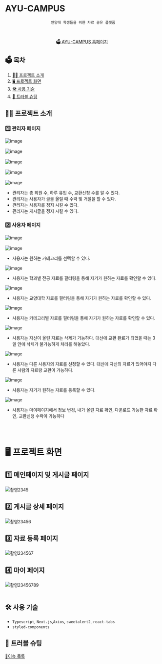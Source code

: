 # AYU-CAMPUS

<div align='center'>

```
 안양대 학생들을 위한 자료 공유 플랫폼
```

  <br>
  
[🗳️ AYU-CAMPUS 홈페이지](https://ayucampus.vercel.app)
  
</div>

  ## 🗳️ 목차
  
1. [🧑‍💻 프로젝트 소개](#%EF%B8%8F-프로젝트-소개)
2. [🖥️ 프로젝트 화면](#%EF%B8%8F-프로젝트-화면)
3. [🛠️ 사용 기술](#%EF%B8%8F-사용-기술)
4. [📜 트러블 슈팅](#-트러블-슈팅)

## 🧑‍💻 프로젝트 소개

### 1️⃣ 관리자 페이지

![image](https://user-images.githubusercontent.com/79708688/232746834-8cbcffa8-733c-464b-9a59-a154706e5bad.png)
<br>
<br>
![image](https://user-images.githubusercontent.com/79708688/232747008-3d0dc720-54e7-4eaa-866d-13eb8221b1d5.png)
<br>
<br>
![image](https://user-images.githubusercontent.com/79708688/232747104-b9032877-7ec6-4f6f-a5a7-f3c483948ce6.png)
<br>
<br>
![image](https://user-images.githubusercontent.com/79708688/232747185-f5b83681-7bbd-41dd-9dd5-7de80ed39257.png)
<br>
<br>
![image](https://user-images.githubusercontent.com/79708688/232747296-085a2f60-ad19-4055-80e9-7725eeeea64f.png)
<br>
- 관리자는 총 회원 수, 하루 유입 수, 교환신청 수를 알 수 있다.
- 관리자는 사용자가 글을 올릴 때 수락 및 거절을 할 수 있다.
- 관리자는 사용자를 정지 시킬 수 있다.
- 관리자는 게시글을 정지 시킬 수 있다.

### 2️⃣ 사용자 페이지

![image](https://user-images.githubusercontent.com/79708688/232749649-8d8faaaa-8316-4434-9141-1f40b415b2b8.png)
<br>
<br>
![image](https://user-images.githubusercontent.com/79708688/232749695-714fb7a4-93f2-4af7-83b7-412785eb4d38.png)

- 사용자는 원하는 카테고리를 선택할 수 있다.

![image](https://user-images.githubusercontent.com/79708688/232992421-d445851c-35e0-483c-a823-66868eea1265.png)

- 사용자는 학과별 전공 자료를 필터링을 통해 자기가 원하는 자료를 확인할 수 있다.

![image](https://user-images.githubusercontent.com/79708688/232992709-6bb6e0e1-74f8-4e57-85ee-98297b91027d.png)

- 사용자는 교양대학 자료를 필터링을 통해 자기가 원하는 자료를 확인할 수 있다.

![image](https://user-images.githubusercontent.com/79708688/232992837-026e2a5a-4e9d-4753-8128-921c2cabf3d2.png)

- 사용자는 카테고리별 자료를 필터링을 통해 자기가 원하는 자료를 확인할 수 있다.

![image](https://user-images.githubusercontent.com/79708688/232993165-28fe80a4-f7b6-4885-9df8-6e19342684b8.png)

- 사용자는 자신이 올린 자료는 삭제가 가능하다. 대신에 교환 완료가 되었을 때는 3일 안에 삭제가 불가능하게 처리를 해놓았다.

![image](https://user-images.githubusercontent.com/79708688/232993573-29210aeb-9c83-429f-a9a6-8b0244c95dbf.png)

- 사용자는 다른 사용자의 자료를 신청할 수 있다. 대신에 자신의 자료가 있어야지 다른 사람의 자료랑 교환이 가능하다.

![image](https://user-images.githubusercontent.com/79708688/232993398-93e5ca9d-be53-4810-8882-d2191c4a2ab3.png)

- 사용자는 자기가 원하는 자료를 등록할 수 있다.

![image](https://user-images.githubusercontent.com/79708688/232751141-231634ba-e678-4970-8a1e-91b353edb5a8.png)

- 사용자는 마이페이지에서 정보 변경, 내가 올린 자료 확인, 다운로드 가능한 자료 확인, 교환신청 수락이 가능하다 
<br>
<br>


# 🖥️ 프로젝트 화면

## 1️⃣ 메인페이지 및 게시글 페이지

![촬영2345](https://user-images.githubusercontent.com/79708688/233822322-75580299-8ae9-418a-8b04-d8a716585765.gif)


## 2️⃣ 게시글 상세 페이지

![촬영23456](https://user-images.githubusercontent.com/79708688/233822827-339a3166-922c-46f2-b40b-d8816f3537ac.gif)

## 3️⃣ 자료 등록 페이지

![촬영234567](https://user-images.githubusercontent.com/79708688/233823286-9f052df5-aea5-473c-bbfe-4d94a6dfa64e.gif)

## 4️⃣ 마이 페이지

![촬영23456789](https://user-images.githubusercontent.com/79708688/233828753-ed434c10-c29f-4573-8dc8-65b3864cb21c.gif)
<br>
<br>


## 🛠️ 사용 기술

- `Typescript`, `Next.js`,`Axios`, `sweetalert2`, `react-tabs`
- `styled-components`

## 📜 트러블 슈팅

[📜이슈 목록](https://laced-ironclad-2c9.notion.site/636d3c27cebe45c8a570778a978c7fdc)

<br>
